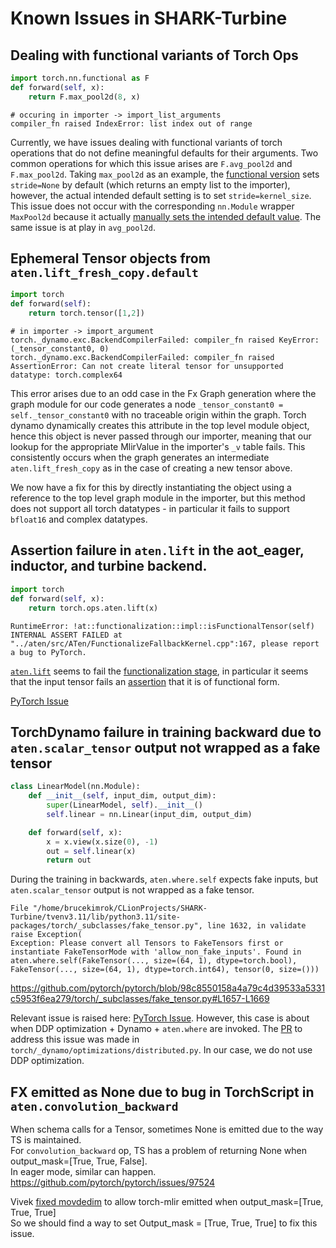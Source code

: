 # Known Issues in SHARK-Turbine

## Dealing with functional variants of Torch Ops

```py
import torch.nn.functional as F
def forward(self, x):
    return F.max_pool2d(8, x)
```
```
# occuring in importer -> import_list_arguments
compiler_fn raised IndexError: list index out of range
```

Currently, we have issues dealing with functional variants of
torch operations that do not define meaningful defaults for their arguments.
Two common operations for which this issue arises are `F.avg_pool2d` and `F.max_pool2d`.
Taking `max_pool2d` as an example, the [functional version](https://pytorch.org/docs/stable/generated/torch.nn.functional.max_pool2d.html) sets `stride=None` by default (which returns an empty list to the importer),
however, the actual intended default setting is to set `stride=kernel_size`. This issue does not occur with the corresponding `nn.Module` wrapper `MaxPool2d` because
it actually [manually sets the intended default value](https://pytorch.org/docs/stable/_modules/torch/nn/modules/pooling.html#_MaxPoolNd). The same issue is at play in `avg_pool2d`.

## Ephemeral Tensor objects from `aten.lift_fresh_copy.default`
```py
import torch
def forward(self):
    return torch.tensor([1,2])
```
```
# in importer -> import_argument
torch._dynamo.exc.BackendCompilerFailed: compiler_fn raised KeyError: (_tensor_constant0, 0)
torch._dynamo.exc.BackendCompilerFailed: compiler_fn raised AssertionError: Can not create literal tensor for unsupported datatype: torch.complex64
```
This error arises due to an odd case in the Fx Graph generation where the
graph module for our code generates a node `_tensor_constant0 = self._tensor_constant0` with no traceable origin within
the graph. Torch dynamo dynamically creates this attribute in the top level module object, hence this object is never 
passed through our importer, meaning that our lookup for the appropriate MlirValue in the importer's `_v` table fails. This consistently
occurs when the graph generates an intermediate `aten.lift_fresh_copy` as in the case of creating a new tensor above.

We now have a fix for this by directly instantiating the object using a reference to the top level graph module in the 
importer, but this method does not support all torch datatypes - in particular it fails to support `bfloat16` and 
complex datatypes.


## Assertion failure in `aten.lift` in the aot_eager, inductor, and turbine backend.
```python
import torch
def forward(self, x):
    return torch.ops.aten.lift(x)
```
```
RuntimeError: !at::functionalization::impl::isFunctionalTensor(self) 
INTERNAL ASSERT FAILED at "../aten/src/ATen/FunctionalizeFallbackKernel.cpp":167, please report a bug to PyTorch. 
```
[`aten.lift`](https://github.com/pytorch/pytorch/blob/3a3cf0e09d475df9237c95ebd14debf650e0c038/aten/src/ATen/native/native_functions.yaml#L7583) seems to fail the [functionalization stage](https://github.com/pytorch/pytorch/blob/3a3cf0e09d475df9237c95ebd14debf650e0c038/aten/src/ATen/FunctionalizeFallbackKernel.cpp#L176), 
in particular it seems that the input tensor fails an [assertion](https://github.com/pytorch/pytorch/blob/3a3cf0e09d475df9237c95ebd14debf650e0c038/aten/src/ATen/FunctionalTensorWrapper.cpp#L575) that it is of functional form.

[PyTorch Issue](https://github.com/pytorch/pytorch/issues/107961)

## TorchDynamo failure in training backward due to `aten.scalar_tensor` output not wrapped as a fake tensor

```python
class LinearModel(nn.Module):
    def __init__(self, input_dim, output_dim):
        super(LinearModel, self).__init__()
        self.linear = nn.Linear(input_dim, output_dim)

    def forward(self, x):
        x = x.view(x.size(0), -1)
        out = self.linear(x)
        return out
```
During the training in backwards,
`aten.where.self` expects fake inputs, but `aten.scalar_tensor` output is not wrapped as a fake tensor.
```
File "/home/brucekimrok/CLionProjects/SHARK-Turbine/tvenv3.11/lib/python3.11/site-packages/torch/_subclasses/fake_tensor.py", line 1632, in validate
raise Exception(
Exception: Please convert all Tensors to FakeTensors first or instantiate FakeTensorMode with 'allow_non_fake_inputs'. Found in aten.where.self(FakeTensor(..., size=(64, 1), dtype=torch.bool), FakeTensor(..., size=(64, 1), dtype=torch.int64), tensor(0, size=()))
```
https://github.com/pytorch/pytorch/blob/98c8550158a4a79c4d39533a5331c5953f6ea279/torch/_subclasses/fake_tensor.py#L1657-L1669

Relevant issue is raised here: [PyTorch Issue](https://github.com/pytorch/pytorch/issues/92941).
However, this case is about when DDP optimization + Dynamo + `aten.where` are invoked.
The [PR](https://github.com/pytorch/pytorch/pull/92986) to address this issue was made in `torch/_dynamo/optimizations/distributed.py`.
In our case, we do not use DDP optimization. 

## FX emitted as None due to bug in TorchScript in `aten.convolution_backward` 

When schema calls for a Tensor, sometimes None is emitted due to the way TS is maintained.  
For `convolution_backward` op, TS has a problem of returning None when output_mask=[True, True, False].  
In eager mode, similar can happen.
https://github.com/pytorch/pytorch/issues/97524

Vivek [fixed movdedim](https://github.com/llvm/torch-mlir/pull/1773) to allow torch-mlir emitted when output_mask=[True, True, True]  
So we should find a way to set Output_mask = [True, True, True] to fix this issue.

